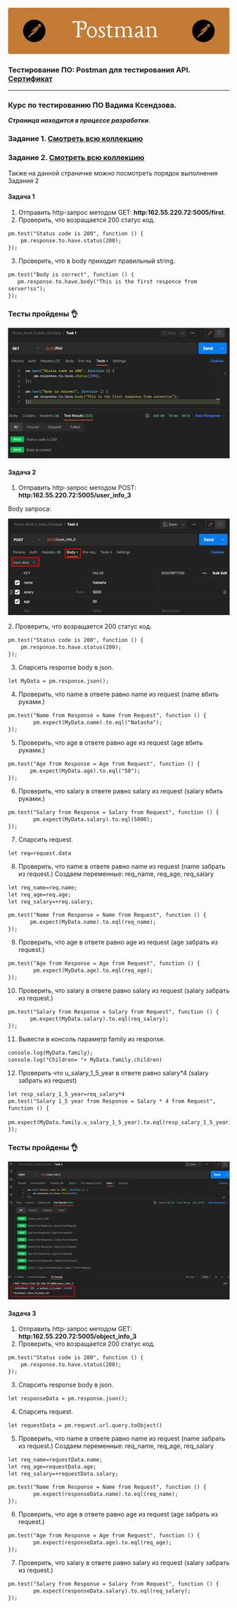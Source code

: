  ![image](https://github.com/NatashaSmolyak/Postman/blob/main/assets/Postman-header-image.png)


### Тестирование ПО: Postman для тестирования API. [Сертификат](https://stepik.org/cert/1936752)
------
### Курс по тестированию ПО Вадима Ксендзова.
***Страница находится в процессе разработки***.
### Задание 1. [Смотреть всю коллекцию](https://github.com/NatashaSmolyak/Postman/blob/main/Home_Work-1_Nata_Smolyak.postman_collection.json)
### Задание 2. [Смотреть всю коллекцию](https://github.com/NatashaSmolyak/Postman/blob/main/Home_Work-2_Nata_Smolyak.postman_collection.json)
Также на данной страничке можно посмотреть порядок выполнения Задания 2 

#### Задача 1
1. Отправить http-запрос методом GET: **http:162.55.220.72:5005/first**.
2. Проверить, что возращается 200 статус код.
```
pm.test("Status code is 200", function () {
    pm.response.to.have.status(200);
});
```
3. Проверить, что в body приходит правильный string.
 ```
pm.test("Body is correct", function () {
    pm.response.to.have.body("This is the first responce from server!ss");
});
```
### Тесты пройдены :ok_hand:
<div id="screen" align="center" dir="auto">
<p dir="auto"> <img src="https://github.com/NatashaSmolyak/Postman/blob/main/assets/HW_2_Task_1.png">
</p> </div>

#### Задача 2

1. Отправить http-запрос методом POST: **http:162.55.220.72:5005/user_info_3**

Body запроса:
<div id="screen" align="center" dir="auto">
<p dir="auto"> <img src="https://github.com/NatashaSmolyak/Postman/blob/main/assets/Body_form_data.png">
</p> </div>
2. Проверить, что возращается 200 статус код.

```
pm.test("Status code is 200", function () {
    pm.response.to.have.status(200);
});
```
3. Спарсить response body в json.
```
let MyData = pm.response.json();
```
4. Проверить, что name в ответе равно name из request (name вбить руками.)
```
pm.test("Name from Response = Name from Request", function () {
        pm.expect(MyData.name).to.eql("Natasha");
});
```
5. Проверить, что age в ответе равно age из request (age вбить руками.)
```
pm.test("Age from Response = Age from Request", function () {
       pm.expect(MyData.age).to.eql("50");
});
```
6. Проверить, что salary в ответе равно salary из request (salary вбить руками.)
```
pm.test("Salary from Response = Salary from Request", function () {
        pm.expect(MyData.salary).to.eql(5000);
});
```
7. Спарсить request.
```
let req=request.data
```
8. Проверить, что name в ответе равно name из request (name забрать из request.)
Создаем переменные: req_name, req_age, req_salary
```
let req_name=req.name;
let req_age=req.age;
let req_salary=+req.salary;
```
```
pm.test("Name from Response = Name from Request", function () {
       pm.expect(MyData.name).to.eql(req_name);
});
```
9. Проверить, что age в ответе равно age из request (age забрать из request.)
```
pm.test("Age from Response = Age from Request", function () {
        pm.expect(MyData.age).to.eql(req_age);
});
```
10. Проверить, что salary в ответе равно salary из request (salary забрать из request.)
```
pm.test("Salary from Response = Salary from Request", function () {
       pm.expect(MyData.salary).to.eql(req_salary);
});
```
11. Вывести в консоль параметр family из response.
```
console.log(MyData.family);
console.log("Children= "+ MyData.family.children)
```
12. Проверить что u_salary_1_5_year в ответе равно salary*4 (salary забрать из request)
```
let resp_salary_1_5_year=req_salary*4
pm.test("Salary 1_5 year from Response = Salary * 4 from Request", function () {
        pm.expect(MyData.family.u_salary_1_5_year).to.eql(resp_salary_1_5_year);
});
```

### Тесты пройдены :ok_hand:

<div id="screen" align="center" dir="auto">
<p dir="auto"> <img src="https://github.com/NatashaSmolyak/Postman/blob/main/assets/HW_2_Task_2.png">
</p> </div>


#### Задача 3

1. Отправить http-запрос методом GET: **http:162.55.220.72:5005/object_info_3**
2. Проверить, что возращается 200 статус код.
```
pm.test("Status code is 200", function () {
    pm.response.to.have.status(200);
});
```
3. Спарсить response body в json.
```
let responseData = pm.response.json();
```
4. Спарсить request.
```
let requestData = pm.request.url.query.toObject()
```
5. Проверить, что name в ответе равно name из request (name забрать из request.)
Создаем переменные: req_name, req_age, req_salary
```
let req_name=requestData.name;
let req_age=requestData.age;
let req_salary=+requestData.salary;
```

```
pm.test("Name from Response = Name from Request", function () {
        pm.expect(responseData.name).to.eql(req_name);
});
```

6. Проверить, что age в ответе равно age из request (age забрать из request.)
```
pm.test("Age from Response = Age from Request", function () {
        pm.expect(responseData.age).to.eql(req_age);
});
```

7. Проверить, что salary в ответе равно salary из request (salary забрать из request.)
```
pm.test("Salary from Response = Salary from Request", function () {
        pm.expect(responseData.salary).to.eql(req_salary);
});
```